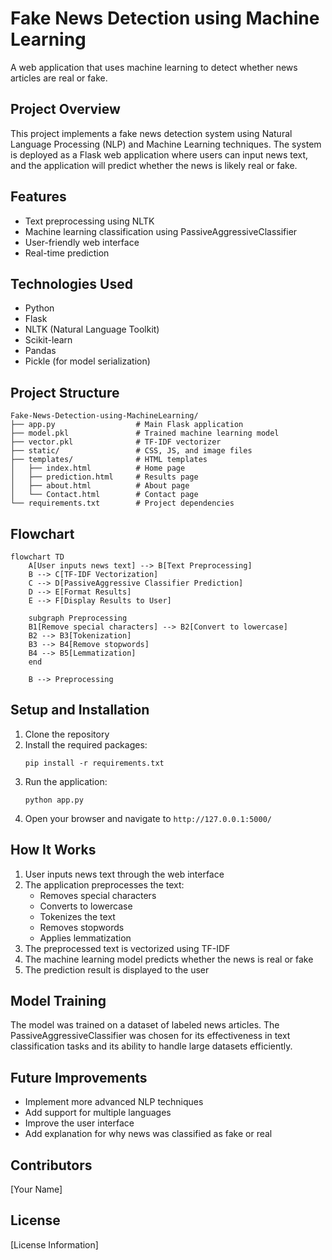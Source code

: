 # Fake News Detection using Machine Learning

A web application that uses machine learning to detect whether news articles are real or fake.

## Project Overview

This project implements a fake news detection system using Natural Language Processing (NLP) and Machine Learning techniques. The system is deployed as a Flask web application where users can input news text, and the application will predict whether the news is likely real or fake.

## Features

- Text preprocessing using NLTK
- Machine learning classification using PassiveAggressiveClassifier
- User-friendly web interface
- Real-time prediction

## Technologies Used

- Python
- Flask
- NLTK (Natural Language Toolkit)
- Scikit-learn
- Pandas
- Pickle (for model serialization)

## Project Structure

```
Fake-News-Detection-using-MachineLearning/
├── app.py                  # Main Flask application
├── model.pkl               # Trained machine learning model
├── vector.pkl              # TF-IDF vectorizer
├── static/                 # CSS, JS, and image files
├── templates/              # HTML templates
│   ├── index.html          # Home page
│   ├── prediction.html     # Results page
│   ├── about.html          # About page
│   └── Contact.html        # Contact page
└── requirements.txt        # Project dependencies
```

## Flowchart

```mermaid
flowchart TD
    A[User inputs news text] --> B[Text Preprocessing]
    B --> C[TF-IDF Vectorization]
    C --> D[PassiveAggressive Classifier Prediction]
    D --> E[Format Results]
    E --> F[Display Results to User]

    subgraph Preprocessing
    B1[Remove special characters] --> B2[Convert to lowercase]
    B2 --> B3[Tokenization]
    B3 --> B4[Remove stopwords]
    B4 --> B5[Lemmatization]
    end

    B --> Preprocessing
```

## Setup and Installation

1. Clone the repository
2. Install the required packages:
   ```
   pip install -r requirements.txt
   ```
3. Run the application:
   ```
   python app.py
   ```
4. Open your browser and navigate to `http://127.0.0.1:5000/`

## How It Works

1. User inputs news text through the web interface
2. The application preprocesses the text:
   - Removes special characters
   - Converts to lowercase
   - Tokenizes the text
   - Removes stopwords
   - Applies lemmatization
3. The preprocessed text is vectorized using TF-IDF
4. The machine learning model predicts whether the news is real or fake
5. The prediction result is displayed to the user

## Model Training

The model was trained on a dataset of labeled news articles. The PassiveAggressiveClassifier was chosen for its effectiveness in text classification tasks and its ability to handle large datasets efficiently.

## Future Improvements

- Implement more advanced NLP techniques
- Add support for multiple languages
- Improve the user interface
- Add explanation for why news was classified as fake or real

## Contributors

[Your Name]

## License

[License Information]
